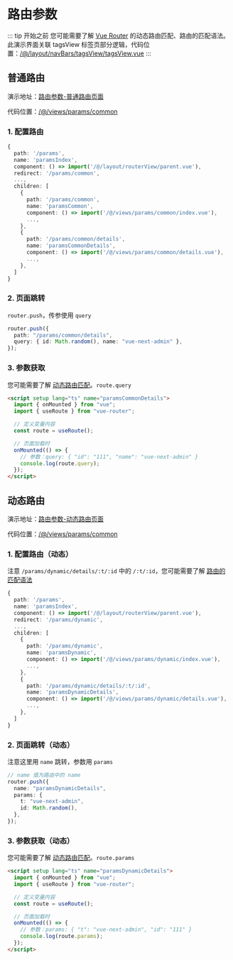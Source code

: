 # 路由参数

::: tip 开始之前
您可能需要了解 [Vue Router](https://next.router.vuejs.org/zh/guide/) 的动态路由匹配、路由的匹配语法。此演示界面关联 tagsView 标签页部分逻辑，代码位置：[/@/layout/navBars/tagsView/tagsView.vue](https://gitee.com/lyt-top/vue-next-admin/blob/master/src/layout/navBars/tagsView/tagsView.vue)
:::

## 普通路由

演示地址：[路由参数-普通路由页面](https://lyt-top.gitee.io/vue-next-admin-preview/#/params/common)

代码位置：[/@/views/params/common](https://gitee.com/lyt-top/vue-next-admin/tree/master/src/views/params)

### 1. 配置路由

```ts
{
  path: '/params',
  name: 'paramsIndex',
  component: () => import('/@/layout/routerView/parent.vue'),
  redirect: '/params/common',
  ...,
  children: [
    {
      path: '/params/common',
      name: 'paramsCommon',
      component: () => import('/@/views/params/common/index.vue'),
      ...,
    },
    {
      path: '/params/common/details',
      name: 'paramsCommonDetails',
      component: () => import('/@/views/params/common/details.vue'),
      ...,
    },
  ]
}
```

### 2. 页面跳转

`router.push`，传参使用 `query`

```ts
router.push({
  path: "/params/common/details",
  query: { id: Math.random(), name: "vue-next-admin" },
});
```

### 3. 参数获取

您可能需要了解 [动态路由匹配](https://next.router.vuejs.org/zh/guide/essentials/dynamic-matching.html)。`route.query`

```html {11}
<script setup lang="ts" name="paramsCommonDetails">
  import { onMounted } from "vue";
  import { useRoute } from "vue-router";

  // 定义变量内容
  const route = useRoute();

  // 页面加载时
  onMounted(() => {
    // 参数：query: { "id": "111", "name": "vue-next-admin" }
    console.log(route.query);
  });
</script>
```

## 动态路由

演示地址：[路由参数-动态路由页面](https://lyt-top.gitee.io/vue-next-admin-preview/#/params/dynamic)

代码位置：[/@/views/params/common](https://gitee.com/lyt-top/vue-next-admin/tree/master/src/views/params)

### 1. 配置路由（动态）

注意 `/params/dynamic/details/:t/:id` 中的 `/:t/:id`，您可能需要了解 [路由的匹配语法](https://next.router.vuejs.org/zh/guide/essentials/route-matching-syntax.html)

```ts {16}
{
  path: '/params',
  name: 'paramsIndex',
  component: () => import('/@/layout/routerView/parent.vue'),
  redirect: '/params/dynamic',
  ...,
  children: [
    {
      path: '/params/dynamic',
      name: 'paramsDynamic',
      component: () => import('/@/views/params/dynamic/index.vue'),
      ...,
    },
    {
      path: '/params/dynamic/details/:t/:id',
      name: 'paramsDynamicDetails',
      component: () => import('/@/views/params/dynamic/details.vue'),
      ...,
    },
  ]
}
```

### 2. 页面跳转（动态）

注意这里用 `name` 跳转，参数用 `params`

```ts {3,4}
// name 值为路由中的 name
router.push({
  name: "paramsDynamicDetails",
  params: {
    t: "vue-next-admin",
    id: Math.random(),
  },
});
```

### 3. 参数获取（动态）

您可能需要了解 [动态路由匹配](https://next.router.vuejs.org/zh/guide/essentials/dynamic-matching.html)。`route.params`

```html {11}
<script setup lang="ts" name="paramsDynamicDetails">
  import { onMounted } from "vue";
  import { useRoute } from "vue-router";

  // 定义变量内容
  const route = useRoute();

  // 页面加载时
  onMounted(() => {
    // 参数：params: { "t": "vue-next-admin", "id": "111" }
    console.log(route.params);
  });
</script>
```
